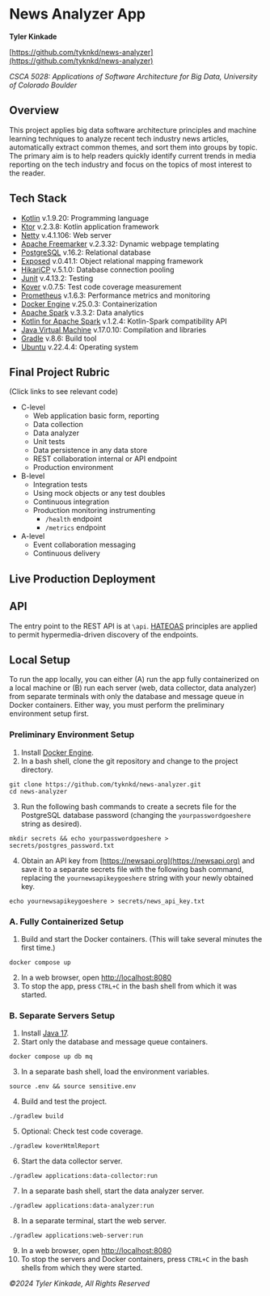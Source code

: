 # News Analyzer App
**Tyler Kinkade**

[https://github.com/tyknkd/news-analyzer](https://github.com/tyknkd/news-analyzer)

_CSCA 5028: Applications of Software Architecture for Big Data, University of Colorado Boulder_

## Overview
This project applies big data software architecture principles and machine learning techniques to analyze recent tech 
industry news articles, automatically extract common themes, and sort them into groups by topic. The primary aim is to 
help readers quickly identify current trends in media reporting on the tech industry and focus on the topics of most 
interest to the reader.

## Tech Stack
- [Kotlin](https://kotlinlang.org/) v.1.9.20: Programming language
- [Ktor](https://ktor.io/) v.2.3.8: Kotlin application framework
- [Netty](https://netty.io/) v.4.1.106: Web server
- [Apache Freemarker](https://freemarker.apache.org/) v.2.3.32: Dynamic webpage templating
- [PostgreSQL](https://www.postgresql.org/) v.16.2: Relational database
- [Exposed](https://github.com/JetBrains/Exposed) v.0.41.1: Object relational mapping framework
- [HikariCP](https://github.com/brettwooldridge/HikariCP) v.5.1.0: Database connection pooling
- [Junit](https://junit.org/junit5/) v.4.13.2: Testing
- [Kover](https://kotlin.github.io/kotlinx-kover/gradle-plugin/) v.0.7.5: Test code coverage measurement
- [Prometheus](https://prometheus.io/) v.1.6.3: Performance metrics and monitoring
- [Docker Engine](https://www.docker.com/) v.25.0.3: Containerization
- [Apache Spark](https://spark.apache.org/) v.3.3.2: Data analytics
- [Kotlin for Apache Spark](https://github.com/Kotlin/kotlin-spark-api) v.1.2.4: Kotlin-Spark compatibility API
- [Java Virtual Machine](https://openjdk.org/) v.17.0.10: Compilation and libraries
- [Gradle](https://gradle.org/) v.8.6: Build tool
- [Ubuntu](https://ubuntu.com/) v.22.4.4: Operating system


## Final Project Rubric
(Click links to see relevant code)
- C-level
  - Web application basic form, reporting
  - Data collection
  - Data analyzer
  - Unit tests
  - Data persistence in any data store
  - REST collaboration internal or API endpoint
  - Production environment
- B-level
  - Integration tests
  - Using mock objects or any test doubles
  - Continuous integration
  - Production monitoring instrumenting
      - `/health` endpoint
      - `/metrics` endpoint
- A-level
  - Event collaboration messaging
  - Continuous delivery

## Live Production Deployment

## API
The entry point to the REST API is at `\api`. [HATEOAS](https://en.wikipedia.org/wiki/HATEOAS) principles are applied
to permit hypermedia-driven discovery of the endpoints.

## Local Setup
To run the app locally, you can either (A) run the app fully containerized on a local machine or (B) run each server 
(web, data collector, data analyzer) from separate terminals with only the database and message queue in Docker containers.
Either way, you must perform the preliminary environment setup first.

### Preliminary Environment Setup
1. Install [Docker Engine](https://www.docker.com/).
2. In a bash shell, clone the git repository and change to the project directory.
```shell
git clone https://github.com/tyknkd/news-analyzer.git
cd news-analyzer
```
3. Run the following bash commands to create a secrets file for the PostgreSQL database password (changing the `yourpasswordgoeshere` string as desired).
```shell
mkdir secrets && echo yourpasswordgoeshere > secrets/postgres_password.txt
```
4. Obtain an API key from [https://newsapi.org](https://newsapi.org) and save it to a separate secrets file with the following bash command, replacing the `yournewsapikeygoeshere` string with your newly obtained key.
```shell
echo yournewsapikeygoeshere > secrets/news_api_key.txt
```

### A. Fully Containerized Setup
1. Build and start the Docker containers. (This will take several minutes the first time.)
```shell
docker compose up
```
2. In a web browser, open [http://localhost:8080](http://localhost:8080)
3. To stop the app, press `CTRL+C` in the bash shell from which it was started.

### B. Separate Servers Setup
1. Install [Java 17](https://openjdk.org/).
2. Start only the database and message queue containers.
```shell
docker compose up db mq
```
3. In a separate bash shell, load the environment variables.
```shell
source .env && source sensitive.env
```
4. Build and test the project.
```shell
./gradlew build
```
5. Optional: Check test code coverage.
```shell
./gradlew koverHtmlReport
```
6. Start the data collector server.
```shell
./gradlew applications:data-collector:run
```
7. In a separate bash shell, start the data analyzer server.
```shell
./gradlew applications:data-analyzer:run
```
8. In a separate terminal, start the web server.
```shell
./gradlew applications:web-server:run
```
9. In a web browser, open [http://localhost:8080](http://localhost:8080)
10. To stop the servers and Docker containers, press `CTRL+C` in the bash shells from which they were started.

_&copy;2024 Tyler Kinkade, All Rights Reserved_